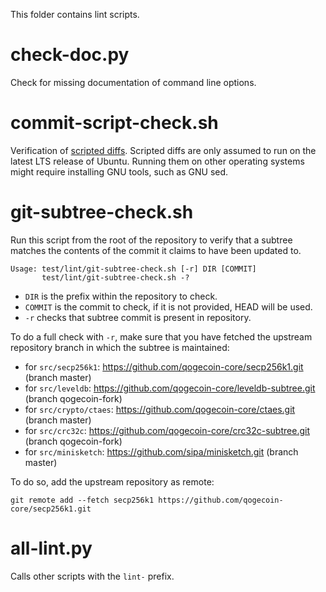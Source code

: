 This folder contains lint scripts.

check-doc.py
============
Check for missing documentation of command line options.

commit-script-check.sh
======================
Verification of [scripted diffs](/doc/developer-notes.md#scripted-diffs).
Scripted diffs are only assumed to run on the latest LTS release of Ubuntu. Running them on other operating systems
might require installing GNU tools, such as GNU sed.

git-subtree-check.sh
====================
Run this script from the root of the repository to verify that a subtree matches the contents of
the commit it claims to have been updated to.

```
Usage: test/lint/git-subtree-check.sh [-r] DIR [COMMIT]
       test/lint/git-subtree-check.sh -?
```

- `DIR` is the prefix within the repository to check.
- `COMMIT` is the commit to check, if it is not provided, HEAD will be used.
- `-r` checks that subtree commit is present in repository.

To do a full check with `-r`, make sure that you have fetched the upstream repository branch in which the subtree is
maintained:
* for `src/secp256k1`: https://github.com/qogecoin-core/secp256k1.git (branch master)
* for `src/leveldb`: https://github.com/qogecoin-core/leveldb-subtree.git (branch qogecoin-fork)
* for `src/crypto/ctaes`: https://github.com/qogecoin-core/ctaes.git (branch master)
* for `src/crc32c`: https://github.com/qogecoin-core/crc32c-subtree.git (branch qogecoin-fork)
* for `src/minisketch`: https://github.com/sipa/minisketch.git (branch master)

To do so, add the upstream repository as remote:

```
git remote add --fetch secp256k1 https://github.com/qogecoin-core/secp256k1.git
```

all-lint.py
===========
Calls other scripts with the `lint-` prefix.
